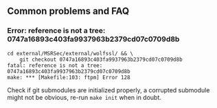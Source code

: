 

## Common problems and FAQ

### Error: reference is not a tree: 0747a16893c403fa9937963b2379cd07c0709d8b

```
cd external/MSRSec/external/wolfssl/ && \
	git checkout 0747a16893c403fa9937963b2379cd07c0709d8b
fatal: reference is not a tree: 0747a16893c403fa9937963b2379cd07c0709d8b
make: *** [Makefile:103: ftpm] Error 128
```

Check if git submodules are initialized properly, a corrupted submodule might not be obvious, re-run `make init` when in doubt.
